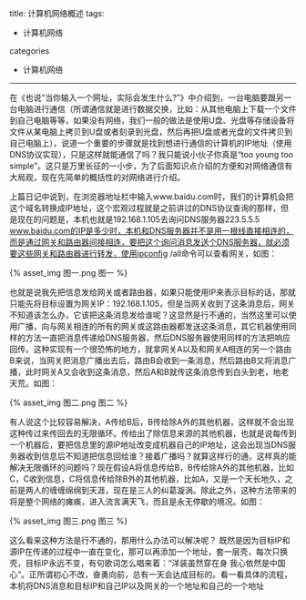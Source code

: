 title: 计算机网络概述
tags:
 - 计算机网络

categories
 - 计算机网络
---

在《也说“当你输入一个网址，实际会发生什么?”》中介绍到，一台电脑要跟另一台电脑进行通信（所谓通信就是进行数据交换，比如：从其他电脑上下载一个文件到自己电脑等等，如果没有网络，我们一般的做法是使用U盘、光盘等存储设备将文件从某电脑上拷贝到U盘或者刻录到光盘，然后再把U盘或者光盘的文件拷贝到自己电脑上），说道一个重要的步骤就是找到想进行通信的计算机的IP地址（使用DNS协议实现），只是这样就能通信了吗？我只能说小伙子你真是“too young too simple”。这只是万里长征的一小步，为了后面知识点介绍的方便和对网络通信有大局观，现在先简单的概括性的对网络进行介绍。  

上篇日记中说到，在浏览器地址栏中输入www.baidu.com时，我们的计算机会把这个域名转换成IP地址，这个宏观过程就是之前讲过的DNS协议查询的那样，但是现在的问题是，本机也就是192.168.1.105去询问DNS服务器223.5.5.5 www.baidu.com的IP是多少时，本机和DNS服务器并不是用一根线直接相连的，而是通过网关和路由器间接相连，要把这个询问消息发送个DNS服务器，就必须要这些网关和路由器进行转发，使用ipconfig /all命令可以查看网关，如图：

{% asset_img 图一.png 图一 %}  

也就是说我先把信息发给网关或者路由器，如果只能使用IP来表示目标的话，那就只能先将目标设置为网关IP：192.168.1.105，但是当网关收到了这条消息后，网关不知道该怎么办，它该把这条消息发给谁呢？这显然是行不通的，当然这里可以使用广播，向与网关相连的所有的网关或这路由器都发送这条消息，其它机器使用同样的方法一直把消息传递给DNS服务器，然后DNS服务器使用同样的方法把响应回传。这种实现有一个很恐怖的地方，就拿网关A以及和网关A相连的另一个路由B来说，当网关把消息广播出去后，路由B会收到一条消息，然后路由B又将消息广播，此时网关A又会收到这条消息，然后A和B就传这条消息传到白头到老，地老天荒。如图：

{% asset_img 图二.png 图二 %}  

有人说这个比较容易解决，A传给B后，B传给除A外的其他机器，这样就不会出现这种传过来传回去的无限循环。传给出了除信息来源的其他机器，也就是说每传到一个机器后，要把信息里的源IP地址改变成机器自己的IP地址，这会出现当DNS服务器收到信息后不知道把信息回给谁？接着广播吗？就算这样行的通，这样真的能解决无限循环的问题吗？现在假设A将信息传给B，B传给除A外的其他机器，比如C，C收到信息，C将信息传给除B外的其他机器，比如A，又是一个天长地久，之前是两人的缠缠绵绵到天涯，现在是三人的纠葛漩涡。除此之外，这种方法带来的将是整个网络的瘫痪，进入流言满天飞，而且是永无停歇的境况。如图：

{% asset_img 图三.png 图三 %}  

这么看来这种方法是行不通的，那用什么办法可以解决呢？
既然是因为目标IP和源IP在传递的过程中一直在变化，那可以再添加一个地址，套一层壳，每次只换壳，目标IP永远不变，有句歌词怎么唱来着：“洋装虽然穿在身 我心依然是中国心”。正所谓初心不改，奋勇向前，总有一天会达成目标的。看一看具体的流程，本机将DNS消息和目标IP和自己IP以及网关的一个地址和自己的一个地址